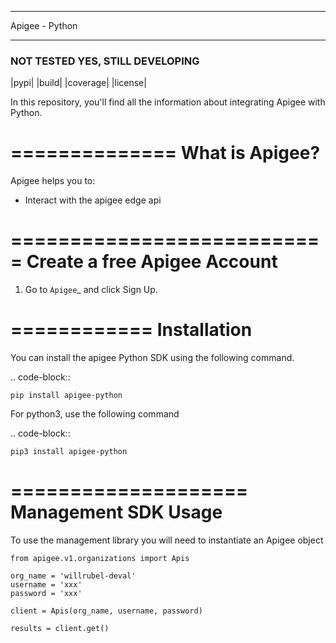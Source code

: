 **************
Apigee - Python
**************

### NOT TESTED YES, STILL DEVELOPING ###

|pypi| |build| |coverage| |license|

In this repository, you'll find all the information about integrating Apigee with Python.


==============
What is Apigee?
==============

Apigee helps you to:

* Interact with the apigee edge api

===========================
Create a free Apigee Account
===========================

1. Go to `Apigee`_ and click Sign Up.

============
Installation
============

You can install the apigee Python SDK using the following command.

.. code-block::

    pip install apigee-python

For python3, use the following command

.. code-block::
    
    pip3 install apigee-python


====================
Management SDK Usage
====================

To use the management library you will need to instantiate an Apigee object 

    from apigee.v1.organizations import Apis

    org_name = 'willrubel-deval'
    username = 'xxx'
    password = 'xxx'

    client = Apis(org_name, username, password)
    
    results = client.get()
